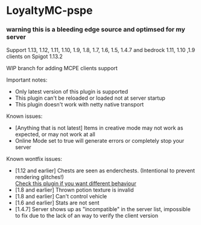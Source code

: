 LoyaltyMC-pspe
===============

### warning this is a bleeding edge source and optimsed for my server

Support 1.13, 1.12, 1.11, 1.10, 1.9, 1.8, 1.7, 1.6, 1.5, 1.4.7 and bedrock 1.11, 1.10 ,1.9 clients on Spigot 1.13.2

WIP branch for adding MCPE clients support

Important notes:
* Only latest version of this plugin is supported
* This plugin can't be reloaded or loaded not at server startup
* This plugin doesn't work with netty native transport

Known issues:
* [Anything that is not latest] Items in creative mode may not work as expected, or may not work at all
* Online Mode set to true will generate errors or completely stop your server


Known wontfix issues:
* [1.12 and earlier] Chests are seen as enderchests. (Intentional to prevent rendering glitches!)  
[Check this plugin if you want different behaviour](https://www.spigotmc.org/resources/protocolsupportchestfix.59314/)
* [1.8 and earlier] Thrown potion texture is invalid
* [1.8 and earlier] Can't control vehicle
* [1.6 and earlier] Stats are not sent
* [1.4.7] Server shows up as "incompatible" in the server list, impossible to fix due to the lack of an way to verify the client version 
